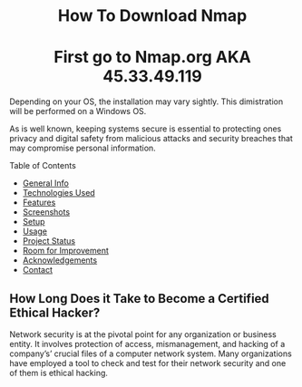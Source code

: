 <h1 align="center"> How To Download Nmap
  </h1>
<!-- > Outline a brief description of your project.
> Live demo [_here_](https://www.example.com). <!-- If you have the project hosted somewhere, include the link here. -->
   
 <h1 align="center"> First go to Nmap.org <strong>AKA</strong> 45.33.49.119        
  </h1>
  Depending on your OS, the installation may vary sightly. This dimistration will be performed on a Windows OS. 
  
  As is well known, keeping systems secure is essential to protecting ones privacy and digital safety from malicious attacks and security 
  breaches that may compromise personal information. 
  

  
  
  Table of Contents
* [General Info](#general-information)
* [Technologies Used](#technologies-used)
* [Features](#features)
* [Screenshots](#screenshots)
* [Setup](#setup)
* [Usage](#usage)
* [Project Status](#project-status)
* [Room for Improvement](#room-for-improvement)
* [Acknowledgements](#acknowledgements)
* [Contact](#contact)
<!-- * [License](#license) -->

## How Long Does it Take to Become a Certified Ethical Hacker?

Network security is at the pivotal point for any organization or business entity.
It involves protection of access, mismanagement, and hacking of a company’s’ crucial
files of a computer network system. Many organizations have employed a tool to check 
and test for their network security and one of them is ethical hacking.
